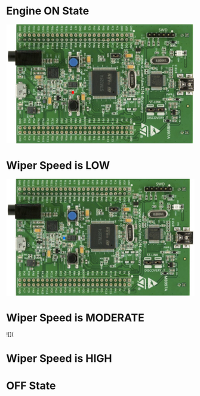 # Engine ON State

![](https://github.com/hpsanjana20/M3-Wiper_control_system/blob/main/6_Output/others/Screenshot%20(560).png)

# Wiper Speed is LOW
![](https://github.com/hpsanjana20/M3-Wiper_control_system/blob/main/6_Output/others/Screenshot%20(561).png)

# Wiper Speed is MODERATE
![](

# Wiper Speed is HIGH


# OFF State
